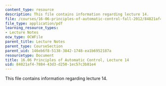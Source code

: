 ```yaml
---
content_type: resource
description: This file contains information regarding lecture 14.
file: /courses/16-06-principles-of-automatic-control-fall-2012/84821af4788443d3d2501ec57c3b81e4_MIT16_06F12_Lecture_14.pdf
file_type: application/pdf
learning_resource_types:
- Lecture Notes
ocw_type: OCWFile
parent_title: Lecture Notes
parent_type: CourseSection
parent_uid: 146eb6f8-5138-3842-1748-ea1b6952187a
resourcetype: Document
title: 16.06 Principles of Automatic Control, Lecture 14
uid: 84821af4-7884-43d3-d250-1ec57c3b81e4
---
```

This file contains information regarding lecture 14.